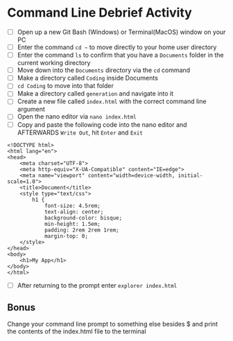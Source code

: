 # Command Line Debrief Activity

- [ ] Open up a new Git Bash (Windows) or Terminal(MacOS) window on your PC
- [ ] Enter the command  `cd ~` to move directly to your home user directory
- [ ] Enter the command `ls` to confirm that you have a `Documents` folder in the current working directory
- [ ] Move down into the `Documents` directory via the `cd` command
- [ ] Make a directory called `Coding` inside Documents
- [ ] `cd Coding` to move into that folder
- [ ] Make a directory called `generation` and navigate into it
- [ ] Create a new file called `index.html` with the correct command line argument
- [ ] Open the nano editor via `nano index.html`
- [ ] Copy and paste the following code into the nano editor and AFTERWARDS `Write Out`, hit `Enter` and `Exit`
```
<!DOCTYPE html>
<html lang="en">
<head>
    <meta charset="UTF-8">
    <meta http-equiv="X-UA-Compatible" content="IE=edge">
    <meta name="viewport" content="width=device-width, initial-scale=1.0">
    <title>Document</title>
    <style type="text/css">
        h1 {
            font-size: 4.5rem;
            text-align: center;
            background-color: bisque;
            min-height: 1.5em;
            padding: 2rem 2rem 1rem;
            margin-top: 0;
    </style>
</head>
<body>
    <h1>My App</h1>
</body>
</html>
```
- [ ] After returning to the prompt enter `explorer index.html`

## **Bonus** 

Change your command line prompt to something else besides $ and print the contents of the index.html file to the terminal
